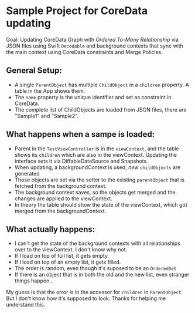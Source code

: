# Sample Project for CoreData updating

Goal: Updating CoreData Graph with *Ordered To-Many Relationship* via JSON files using Swift `Decodable` and background contexts that sync with the main context using CoreData constraints and Merge Policies.

## General Setup:
- A single `ParentObject` has multiple `ChildObject` in a `children` property. A table in the App shows them.
- The `name` property is the unique identifier and set as constraint in CoreData.
- The complete list of ChildObjects are loaded from JSON files, there are "Sample1" and "Sample2".

## What happens when a sampe is loaded:
- Parent in the `TestViewController` is in the `viewContext`, and the table shows its `children` which are also in the viewContext. Updating the interface sets it via DiffableDataSource and Snapshots.
- When updating, a backgroundContext is used, *new* `childObjects` are generated
- Those objects are set via the setter to the existing `parentObject` that is fetched from the background context.
- The background context saves, so the objects get merged and the changes are applied to the viewContext.
- In theory the table should show the state of the viewContext, which got merged from the backgroundContext.

## What actually happens:
- I can't get the state of the background contexts with all relationships over to the viewContext. I don't know why not.
- If I load on top of full list, it gets empty.
- If I load on top of an empty list, it gets filled.
- The order is random, even though it's suposed to be an `OrderedSet`
- If there is an object that is in both the old and the new list, even stranger things happen...

My guess is that the error is in the accessor for `children` in `ParentObject`. But I don't know how it's supposed to look. Thanks for helping me understand this.
